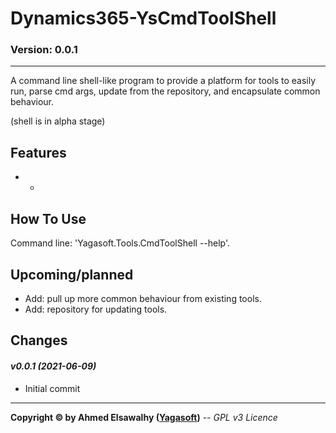 # Dynamics365-YsCmdToolShell


### Version: 0.0.1
---

A command line shell-like program to provide a platform for tools to easily run, parse cmd args, update from the repository, and encapsulate common behaviour.

(shell is in alpha stage)

## Features

  + 
    + 

## How To Use

Command line: 'Yagasoft.Tools.CmdToolShell --help'.

## Upcoming/planned

+ Add: pull up more common behaviour from existing tools.
+ Add: repository for updating tools.

## Changes

#### _v0.0.1 (2021-06-09)_
+ Initial commit

---
**Copyright &copy; by Ahmed Elsawalhy ([Yagasoft](https://yagasoft.com))** -- _GPL v3 Licence_
